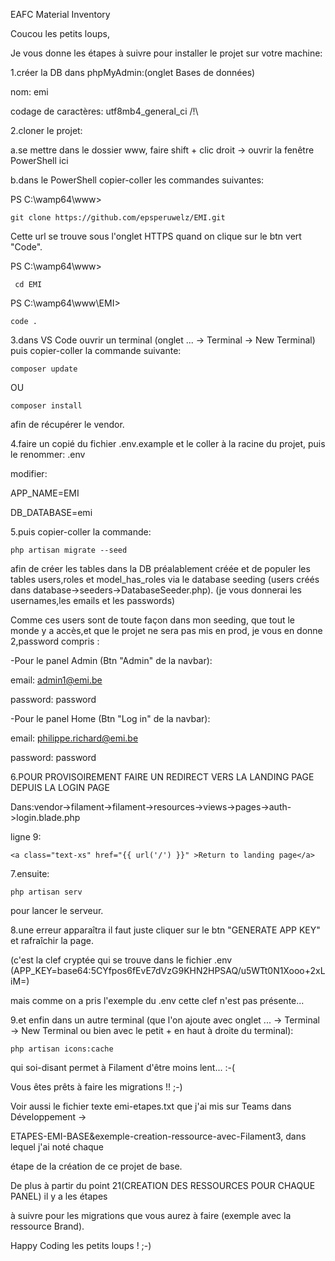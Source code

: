 EAFC Material Inventory

Coucou les petits loups,

Je vous donne les étapes à suivre pour installer le projet sur votre machine:

1.créer la DB dans phpMyAdmin:(onglet Bases de données)

nom: emi

codage de caractères: utf8mb4_general_ci /!\

2.cloner le projet:

a.se mettre dans le dossier www, faire shift + clic droit -> ouvrir la fenêtre PowerShell ici

b.dans le PowerShell copier-coller les commandes suivantes:

PS C:\wamp64\www> 
```
git clone https://github.com/epsperuwelz/EMI.git
```
Cette url se trouve sous l'onglet HTTPS quand on clique sur le btn vert "Code".

PS C:\wamp64\www>
```
 cd EMI
 ```
PS C:\wamp64\www\EMI>
```
code .
```
3.dans VS Code ouvrir un terminal (onglet ... -> Terminal -> New Terminal) puis copier-coller la commande suivante:
```
composer update
```
OU
```
composer install
```
afin de récupérer le vendor.

4.faire un copié du fichier .env.example et le coller à la racine du projet, puis le renommer: .env

modifier:

APP_NAME=EMI

DB_DATABASE=emi

5.puis copier-coller la commande:
```
php artisan migrate --seed
```
afin de créer les tables dans la DB préalablement créée et de populer les tables users,roles et model_has_roles via le database seeding (users créés dans database->seeders->DatabaseSeeder.php). (je vous donnerai les usernames,les emails et les passwords)

Comme ces users sont de toute façon dans mon seeding, que tout le monde y a accès,et que le projet ne sera pas mis en prod, je vous en donne 2,password compris :

-Pour le panel Admin (Btn "Admin" de la navbar):

email: admin1@emi.be

password: password

-Pour le panel Home (Btn "Log in" de la navbar):

email: philippe.richard@emi.be

password: password

6.POUR PROVISOIREMENT FAIRE UN REDIRECT VERS LA LANDING PAGE DEPUIS LA LOGIN PAGE

Dans:vendor->filament->filament->resources->views->pages->auth->login.blade.php

ligne 9:
```
<a class="text-xs" href="{{ url('/') }}" >Return to landing page</a>
```   
7.ensuite:
```
php artisan serv
```
pour lancer le serveur.

8.une erreur apparaîtra il faut juste cliquer sur le btn "GENERATE APP KEY" et rafraîchir la page.

(c'est la clef cryptée qui se trouve dans le fichier .env (APP_KEY=base64:5CYfpos6fEvE7dVzG9KHN2HPSAQ/u5WTt0N1Xooo+2xLiM=) 

mais comme on a pris l'exemple du .env cette clef n'est pas présente...

9.et enfin dans un autre terminal 
(que l'on ajoute avec onglet ... -> Terminal -> New Terminal ou bien avec le petit + en haut à droite du terminal):
```
php artisan icons:cache
```
qui soi-disant permet à Filament d'être moins lent... :-(

Vous êtes prêts à faire les migrations !! ;-)

Voir aussi le fichier texte emi-etapes.txt que j'ai mis sur Teams dans Développement ->

ETAPES-EMI-BASE&exemple-creation-ressource-avec-Filament3, dans lequel j'ai noté chaque 

étape de la création de ce projet de base.

De plus à partir du point 21(CREATION DES RESSOURCES POUR CHAQUE PANEL) il y a les étapes

à suivre pour les migrations que vous aurez à faire (exemple avec la ressource Brand).

Happy Coding les petits loups ! ;-)



